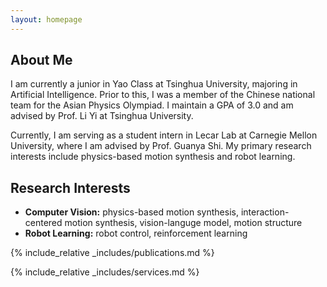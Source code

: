 ```yaml
---
layout: homepage
---
```


## About Me

I am currently a junior in Yao Class at Tsinghua University, majoring in Artificial Intelligence. Prior to this, I was a member of the Chinese national team for the Asian Physics Olympiad. I maintain a GPA of 3.0 and am advised by Prof. Li Yi at Tsinghua University.

Currently, I am serving as a student intern in Lecar Lab at Carnegie Mellon University, where I am advised by Prof. Guanya Shi. My primary research interests include physics-based motion synthesis and robot learning.


## Research Interests

- **Computer Vision:** physics-based motion synthesis, interaction-centered motion synthesis, vision-languge model, motion structure
- **Robot Learning:** robot control, reinforcement learning

<!-- ## News

- **[Feb. 2020]** Our paper about incremental learning is accepted to CVPR 2020.
- **[Feb. 2020]** We will host the ACM Multimedia Asia 2020 conference in Singapore!
- **[Sept. 2019]** Our paper about few-shot learning is accepted to NeurIPS 2019.
- **[Mar. 2019]** Our paper about few-shot learning is accepted to CVPR 2019. -->

{% include_relative _includes/publications.md %}

{% include_relative _includes/services.md %}
